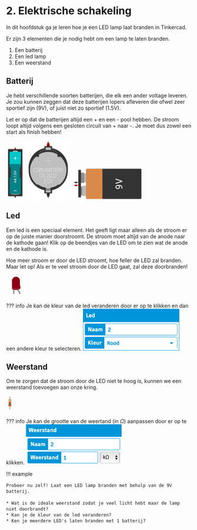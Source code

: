 # 2. Elektrische schakeling

In dit hoofdstuk ga je leren hoe je een LED lamp laat branden in Tinkercad.

Er zijn 3 elementen die je nodig hebt om een lamp te laten branden.

1. Een batterij
2. Een led lamp
3. Een weerstand

## Batterij

Je hebt verschillende soorten batterijen, die elk een ander voltage leveren. Je zou kunnen zeggen dat deze batterijen lopers afleveren die ofwel zeer sportief zijn (9V), of juist niet zo sportief (1.5V). 

Let er op dat de batterijen altijd een + en een - pool hebben. De stroom loopt altijd volgens een gesloten circuit van + naar -. Je moet dus zowel een start als finish hebben!

![batterij_9V](../img/batterij_1_5V.png)
![batterij_3V](../img/batterij_3V.png)
![batterij_1.5V](../img/batterij_9V.png)

## Led

Een led is een speciaal element. Het geeft ligt maar alleen als de stroom er op de juiste manier doorstroomt. De stroom moet altijd van de anode naar de kathode gaan! Klik op de beendjes van de LED om te zien wat de anode en de kathode is.

Hoe meer stroom er door de LED stroomt, hoe feller de LED zal branden. Maar let op! Als er te veel stroom door de LED gaat, zal deze doorbranden!

![LED](../img/led.png)

??? info
    Je kan de kleur van de led veranderen door er op te klikken en dan een andere kleur te selecteren.
    ![led_kleur](../img/led_kleur.png)

## Weerstand

Om te zorgen dat de stroom door de LED niet te hoog is, kunnen we een weerstand toevoegen aan onze kring. 

![weerstand](../img/weerstand.png)

??? info
    Je kan de grootte van de weertand (in $\Omega$) aanpassen door er op te klikken.
    ![weerstand_grootte](../img/weerstand_grootte.png)


!!! example

    Probeer nu zelf! Laat een LED lamp branden met behulp van de 9V batterij. 
    
    * Wat is de ideale weerstand zodat je veel licht hebt maar de lamp niet doorbrandt?
    * Kan je de kleur van de led veranderen? 
    * Ken je meerdere LED's laten branden met 1 batterij?